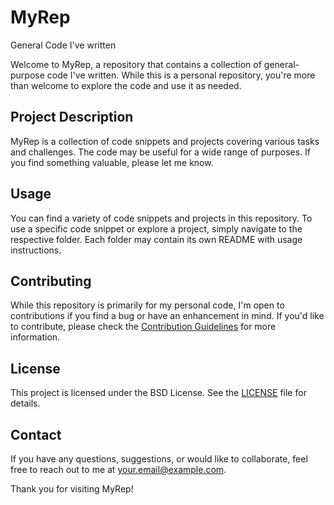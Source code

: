# MyRep
General Code I've written

Welcome to MyRep, a repository that contains a collection of general-purpose code I've written. While this is a personal repository, you're more than welcome to explore the code and use it as needed.

## Project Description
MyRep is a collection of code snippets and projects covering various tasks and challenges. The code may be useful for a wide range of purposes. If you find something valuable, please let me know.

## Usage
You can find a variety of code snippets and projects in this repository. To use a specific code snippet or explore a project, simply navigate to the respective folder. Each folder may contain its own README with usage instructions.

## Contributing
While this repository is primarily for my personal code, I'm open to contributions if you find a bug or have an enhancement in mind. If you'd like to contribute, please check the [Contribution Guidelines](CONTRIBUTING.md) for more information.

## License
This project is licensed under the BSD License. See the [LICENSE](LICENSE) file for details.

## Contact
If you have any questions, suggestions, or would like to collaborate, feel free to reach out to me at [your.email@example.com](mailto:your.email@example.com).

Thank you for visiting MyRep!
